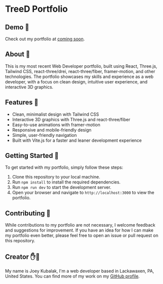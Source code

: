# TreeD Portfolio

## Demo 🧐
Check out my portfolio at [coming soon](https://iamtreez.com/).

## About 📖
This is my most recent Web Developer portfolio, built using React, Three.js, Tailwind CSS, react-three/drei, react-three/fiber, framer-motion, and other technologies. The portfolio showcases my skills and experience as a web developer, with a focus on clean design, intuitive user experience, and interactive 3D graphics.

## Features 🌟
- Clean, minimalist design with Tailwind CSS
- Interactive 3D graphics with Three.js and react-three/fiber
- Easy-to-use animations with framer-motion
- Responsive and mobile-friendly design
- Simple, user-friendly navigation
- Built with Vite.js for a faster and leaner development experience

## Getting Started 🚀
To get started with my portfolio, simply follow these steps:

1. Clone this repository to your local machine.
2. Run `npm install` to install the required dependencies.
3. Run `npm run dev` to start the development server.
4. Open your browser and navigate to `http://localhost:3000` to view the portfolio.

## Contributing 👥
While contributions to my portfolio are not necessary, I welcome feedback and suggestions for improvement. If you have an idea for how I can make my portfolio even better, please feel free to open an issue or pull request on this repository.

## Creator ✋🌳
My name is Joey Kubalak, I'm a web developer based in Lackawaxen, PA, United States. You can find more of my work on my [GitHub profile](https://github.com/TreezCode).